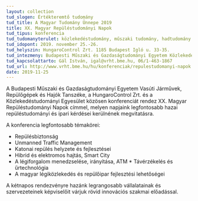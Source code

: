 ```yaml
---
layout: collection
tud_slogen: Értékteremtő tudomány
tud_title: A Magyar Tudomány Ünnepe 2019
title: XX. Magyar Repüléstudományi Napok
tud_tipus: konferencia
tud_tudomanyterulet: közlekedéstudomány, műszaki tudomány, hadtudomány
tud_idopont: 2019. november 25.-26.
tud_helyszin: HungaroControl Zrt. 1185 Budapest Igló u. 33-35.
tud_intezmeny: Budapesti Műszaki és Gazdaságtudományi Egyetem Közlekedésmérnöki és Járműmérnöki Kar Vasúti Járművek, Repülőgépek és Hajók Tanszék; HungaroControl Zrt.; Közlekedéstudományi Egyesület
tud_kapcsolattarto: Gál István, igal@vrht.bme.hu, 06/1-463-1867
tud_url: http://www.vrht.bme.hu/hu/konferenciak/repulestudomanyi-napok.html
date: 2019-11-25
---
```

A Budapesti Műszaki és Gazdaságtudományi Egyetem Vasúti Járművek, Repülőgépek és Hajók Tanszéke, a HungaroControl Zrt. és a Közlekedéstudományi Egyesület közösen konferenciát rendez XX. Magyar Repüléstudományi Napok címmel, melyen napjaink legfontosabb hazai  repüléstudományi és ipari kérdései kerülnének megvitatásra. 


A konferencia legfontosabb témakörei:

- Repülésbiztonság
- Unmanned Traffic Management
- Katonai repülés helyzete és fejlesztései
- Hibrid és elektromos hajtás, Smart City
- A légiforgalom menedzselése, irányítása, ATM * Távérzékelés és űrtechnológia
- A magyar légiközlekedés és repülőipar fejlesztési lehetőségei 


A kétnapos rendezvényre hazánk legrangosabb vállalatainak és szervezeteinek képviselőit várjuk rövid innovációs szakmai előadással.

